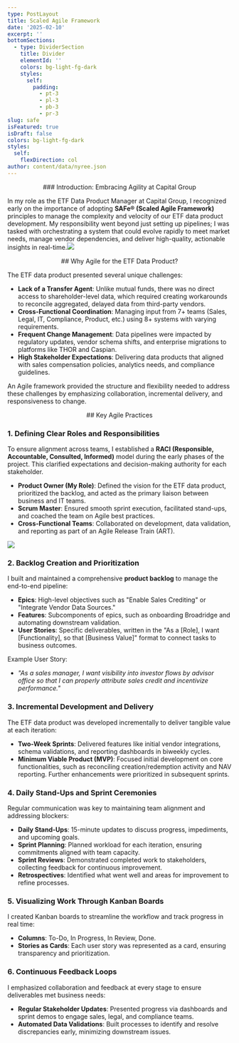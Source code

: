 ```yaml
---
type: PostLayout
title: Scaled Agile Framework
date: '2025-02-10'
excerpt: ''
bottomSections:
  - type: DividerSection
    title: Divider
    elementId: ''
    colors: bg-light-fg-dark
    styles:
      self:
        padding:
          - pt-3
          - pl-3
          - pb-3
          - pr-3
slug: safe
isFeatured: true
isDraft: false
colors: bg-light-fg-dark
styles:
  self:
    flexDirection: col
author: content/data/nyree.json
---
```

<div style="text-align: center"></div>

<div style="text-align: center">### Introduction: Embracing Agility at Capital Group</div>

In my role as the ETF Data Product Manager at Capital Group, I recognized early on the importance of adopting **SAFe® (Scaled Agile Framework)** principles to manage the complexity and velocity of our ETF data product development. My responsibility went beyond just setting up pipelines; I was tasked with orchestrating a system that could evolve rapidly to meet market needs, manage vendor dependencies, and deliver high-quality, actionable insights in real-time.![](/images/BP-Overview_6_WEB.webp)

<div style="text-align: center">## Why Agile for the ETF Data Product?</div>

The ETF data product presented several unique challenges:

*   **Lack of a Transfer Agent**: Unlike mutual funds, there was no direct access to shareholder-level data, which required creating workarounds to reconcile aggregated, delayed data from third-party vendors.
*   **Cross-Functional Coordination**: Managing input from 7+ teams (Sales, Legal, IT, Compliance, Product, etc.) using 8+ systems with varying requirements.
*   **Frequent Change Management**: Data pipelines were impacted by regulatory updates, vendor schema shifts, and enterprise migrations to platforms like THOR and Caspian.
*   **High Stakeholder Expectations**: Delivering data products that aligned with sales compensation policies, analytics needs, and compliance guidelines.

An Agile framework provided the structure and flexibility needed to address these challenges by emphasizing collaboration, incremental delivery, and responsiveness to change.

<div style="text-align: center">## Key Agile Practices</div>

### 1. **Defining Clear Roles and Responsibilities**

To ensure alignment across teams, I established a **RACI (Responsible, Accountable, Consulted, Informed)** model during the early phases of the project. This clarified expectations and decision-making authority for each stakeholder.

*   **Product Owner (My Role)**: Defined the vision for the ETF data product, prioritized the backlog, and acted as the primary liaison between business and IT teams.
*   **Scrum Master**: Ensured smooth sprint execution, facilitated stand-ups, and coached the team on Agile best practices.
*   **Cross-Functional Teams**: Collaborated on development, data validation, and reporting as part of an Agile Release Train (ART).

![](/images/Picture1.png)

### 2. **Backlog Creation and Prioritization**

I built and maintained a comprehensive **product backlog** to manage the end-to-end pipeline:

*   **Epics**: High-level objectives such as "Enable Sales Crediting" or "Integrate Vendor Data Sources."
*   **Features**: Subcomponents of epics, such as onboarding Broadridge and automating downstream validation.
*   **User Stories**: Specific deliverables, written in the "As a \[Role], I want \[Functionality], so that \[Business Value]" format to connect tasks to business outcomes.

Example User Story:

*   *"As a sales manager, I want visibility into investor flows by advisor office so that I can properly attribute sales credit and incentivize performance."*

### 3. **Incremental Development and Delivery**

The ETF data product was developed incrementally to deliver tangible value at each iteration:

*   **Two-Week Sprints**: Delivered features like initial vendor integrations, schema validations, and reporting dashboards in biweekly cycles.
*   **Minimum Viable Product (MVP)**: Focused initial development on core functionalities, such as reconciling creation/redemption activity and NAV reporting. Further enhancements were prioritized in subsequent sprints.

### 4. **Daily Stand-Ups and Sprint Ceremonies**

Regular communication was key to maintaining team alignment and addressing blockers:

*   **Daily Stand-Ups**: 15-minute updates to discuss progress, impediments, and upcoming goals.
*   **Sprint Planning**: Planned workload for each iteration, ensuring commitments aligned with team capacity.
*   **Sprint Reviews**: Demonstrated completed work to stakeholders, collecting feedback for continuous improvement.
*   **Retrospectives**: Identified what went well and areas for improvement to refine processes.

### 5. **Visualizing Work Through Kanban Boards**

I created Kanban boards to streamline the workflow and track progress in real time:

*   **Columns**: To-Do, In Progress, In Review, Done.
*   **Stories as Cards**: Each user story was represented as a card, ensuring transparency and prioritization.

### 6. **Continuous Feedback Loops**

I emphasized collaboration and feedback at every stage to ensure deliverables met business needs:

*   **Regular Stakeholder Updates**: Presented progress via dashboards and sprint demos to engage sales, legal, and compliance teams.
*   **Automated Data Validations**: Built processes to identify and resolve discrepancies early, minimizing downstream issues.

